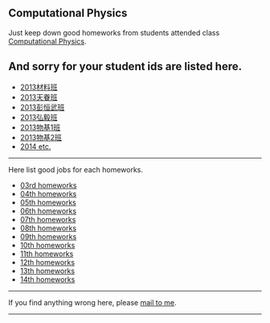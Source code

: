 ## Computational Physics


Just keep down good homeworks from students attended class [Computational Physics](https://github.com/caihao/computational_physics_whu).

And sorry for your student ids are listed here.
-----------

- [2013材料班](students/cai.md)
- [2013天眷班](students/tian.md)
- [2013彭恒武班](students/peng.md)
- [2013弘毅班](students/hong.md)
- [2013物基1班](students/wu1.md)
- [2013物基2班](students/wu2.md)
- [2014 etc.](students/2014.md)

-----------
Here list good jobs for each homeworks.

- [03rd homeworks](homework-03.md)
- [04th homeworks](homework-04.md)
- [05th homeworks](homework-05.md)
- [06th homeworks](homework-06.md)
- [07th homeworks](homework-07.md)
- [08th homeworks](homework-08.md)
- [09th homeworks](homework-09.md)
- [10th homeworks](homework-10.md)
- [11th homeworks](homework-11.md)
- [12th homeworks](homework-12.md)
- [13th homeworks](homework-13.md)
- [14th homeworks](homework-14.md)

-----------

If you find anything wrong here, please [mail to me](mailto:byujiang@gmail.com).

------------


